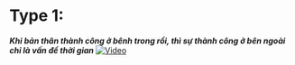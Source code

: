 
# Type 1:
***Khi bản thân thành công ở bênh trong rồi, thì sự thành công ở bên ngoài chỉ là vấn đề thời gian***
[![Video]([https://img.youtube.com/vi/VIDEO_ID/0.jpg)](https://www.youtube.com/watch?v=VIDEO_ID](https://www.tiktok.com/@nguyenthanh_0205/video/7398345123681062162?is_from_webapp=1&sender_device=pc))

